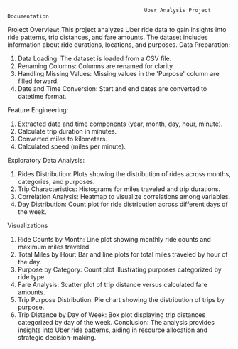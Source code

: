                                                Uber Analysis Project Documentation

Project Overview:
  This project analyzes Uber ride data to gain insights into ride patterns, trip distances, and fare amounts. The dataset includes information about ride durations, locations, and purposes.
Data Preparation:
1.	Data Loading: The dataset is loaded from a CSV file.
2.	Renaming Columns: Columns are renamed for clarity.
3.	Handling Missing Values: Missing values in the 'Purpose' column are filled forward.
4.	Date and Time Conversion: Start and end dates are converted to datetime format.

Feature Engineering:
1.	Extracted date and time components (year, month, day, hour, minute).
2.	Calculate trip duration in minutes.
3.	Converted miles to kilometers.
4.	Calculated speed (miles per minute).

Exploratory Data Analysis:
1.	Rides Distribution: Plots showing the distribution of rides across months, categories, and purposes.
2.	Trip Characteristics: Histograms for miles traveled and trip durations.
3.	Correlation Analysis: Heatmap to visualize correlations among variables.
4.	Day Distribution: Count plot for ride distribution across different days of the week.

Visualizations
1.	Ride Counts by Month: Line plot showing monthly ride counts and maximum miles traveled.
2.	Total Miles by Hour: Bar and line plots for total miles traveled by hour of the day.
3.	Purpose by Category: Count plot illustrating purposes categorized by ride type.
4.	Fare Analysis: Scatter plot of trip distance versus calculated fare amounts.
5.	Trip Purpose Distribution: Pie chart showing the distribution of trips by purpose.
6.	Trip Distance by Day of Week: Box plot displaying trip distances categorized by day of the week.
Conclusion:
The analysis provides insights into Uber ride patterns, aiding in resource allocation and strategic decision-making.
